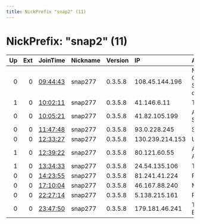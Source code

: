 ```yaml
---
title: NickPrefix "snap2" (11)
---
```


# NickPrefix: "snap2" (11)

|   Up |   Ext | JoinTime                                                                                            | Nickname   | Version   | IP              | AS                                      | CC   |   ORp |   Dirp | OS    | Contact   |   eFamMembers |
|-----:|------:|:----------------------------------------------------------------------------------------------------|:-----------|:----------|:----------------|:----------------------------------------|:-----|------:|-------:|:------|:----------|--------------:|
|    0 |     0 | [09:44:43](https://metrics.torproject.org/rs.html#details/DBCB5B544D4EEB7A14B2E64201A126BEBA678357) | snap277    | 0.3.5.8   | 108.45.144.196  | MCI Communications Services, Inc. d/b/a | us   | 40523 |      0 | Linux | None      |             1 |
|    1 |     0 | [10:02:11](https://metrics.torproject.org/rs.html#details/F4821F89D07D5E20B320FB0D2F36D85E5714A215) | snap277    | 0.3.5.8   | 41.146.6.11     | Telkom-Internet                         | za   | 38089 |      0 | Linux | None      |             1 |
|    0 |     0 | [10:05:21](https://metrics.torproject.org/rs.html#details/1C7CA9ADB405B3522C3F0630116463E56C611648) | snap277    | 0.3.5.8   | 41.82.105.199   | Autonomous System                       | sn   | 36521 |      0 | Linux | None      |             1 |
|    0 |     0 | [11:47:48](https://metrics.torproject.org/rs.html#details/2A857B106772B5CE80007600BC268F109A09F986) | snap277    | 0.3.5.8   | 93.0.228.245    | SFR SA                                  | fr   | 36713 |      0 | Linux | None      |             1 |
|    0 |     0 | [12:33:27](https://metrics.torproject.org/rs.html#details/42F4EEC343A1F66FD3023890F9507BF7A782954B) | snap277    | 0.3.5.8   | 130.239.214.153 | Umea University                         | se   | 35907 |      0 | Linux | None      |             1 |
|    1 |     0 | [12:39:22](https://metrics.torproject.org/rs.html#details/16CF136C74D5FA0DEA53BAA660C409CCD2B36834) | snap277    | 0.3.5.8   | 80.121.60.55    | A1 Telekom Austria AG                   | at   | 45285 |      0 | Linux | None      |             1 |
|    1 |     0 | [13:34:33](https://metrics.torproject.org/rs.html#details/06A5CCE46489C195FC969A14C98F9FF2955276FB) | snap277    | 0.3.5.8   | 24.54.135.106   | TDS TELECOM                             | us   | 34105 |      0 | Linux | None      |             1 |
|    0 |     0 | [14:23:55](https://metrics.torproject.org/rs.html#details/49CACB9FEFF5B4ED2C9078EDC1F940EB6B328786) | snap277    | 0.3.5.8   | 81.241.41.224   | Proximus NV                             | be   | 39043 |      0 | Linux | None      |             1 |
|    0 |     0 | [17:10:04](https://metrics.torproject.org/rs.html#details/171065D41FBAC62ED46952A2426BC1BD702E48D8) | snap277    | 0.3.5.8   | 46.167.88.240   | Maginfo CJSC                            | ru   | 35941 |      0 | Linux | None      |             1 |
|    0 |     0 | [22:27:14](https://metrics.torproject.org/rs.html#details/3D0BE1F797666E244E9B23D6C74537AE7E9EBD0A) | snap277    | 0.3.5.8   | 5.138.215.161   | Rostelecom                              | ru   | 36587 |      0 | Linux | None      |             1 |
|    0 |     0 | [23:47:50](https://metrics.torproject.org/rs.html#details/C1A708C81F368B16963E9AA018722579AB0B9C45) | snap277    | 0.3.5.8   | 179.181.46.241  | TELEFu00D4NICA BRASIL S.A               | br   | 38835 |      0 | Linux | None      |             1 |
